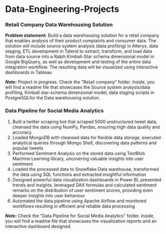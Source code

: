 # Data-Engineering-Projects
### Retail Company Data Warehousing Solution
**Problem statement**: 
Build a data warehousing solution for a retail company that enables analysis of their product complaints and consumer data. The solution will include source system analysis (data profiling) in Alteryx, data staging, ETL development in Talend to extract, transform, and load data from data source into a Ralph Kimball-Star schema dimensional model in Google BigQuery, as well as development and testing of the entire data integration workflow. The resulting data will be visualized using interactive dashboards in Tableau

***Note:*** Project in progress. Check the "Retail company" folder. Inside, you will find a readme file that showcases the Source system analysis/data profiling, Kimball star-schema dimensional model, data staging scripts in PostgreSQLfor the Data warehousing solution.










### Data Pipeline for Social Media Analytics
1. Built a twitter scraping bot that scraped 5000 unstructured tweet data, cleansed the data using NumPy, Pandas, ensuring high data quality and accuracy
2. Loaded MongoDB with cleansed data for flexible data storage, executed analytical queries through Mongo Shell, discovering data patterns and popular tweets
3. Performed Sentiment Analysis on the stored data using TextBlob Machine Learning library, uncovering valuable insights into user sentiment
4. Loaded the processed data to Snowflake Data warehouse, transformed the data using SQL functions and extracted insightful information
5. Designed powerful data visualization dashboards in Power BI, presented trends and insights, leveraged DAX formulas and calculated sentiment remarks on the distribution of user sentiment scores, providing even deeper insights into user behaviour
6. Automated the data pipeline using Apache Airflow and monitored workflows resulting in efficient and reliable data processing


***Note:*** Check the "Data Pipeline for Social Media Analytics" folder. Inside, you will find a readme file that showcases the visualization reports and an interactive dashboard designed.
